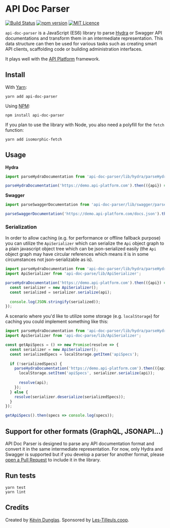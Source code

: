 # API Doc Parser

[![Build Status](https://travis-ci.org/api-platform/api-doc-parser.svg?branch=master)](https://travis-ci.org/api-platform/api-doc-parser)
[![npm version](https://badge.fury.io/js/%40api-platform%2Fapi-doc-parser.svg)](https://badge.fury.io/js/%40api-platform%2Fapi-doc-parser)
[![MIT Licence](https://badges.frapsoft.com/os/mit/mit.svg?v=103)](https://opensource.org/licenses/mit-license.php)

`api-doc-parser` is a JavaScript (ES6) library to parse [Hydra](http://hydra-cg.com) or Swagger API documentations and transform them
in an intermediate representation. This data structure can then be used for various tasks such as creating smart API clients,
scaffolding code or building administration interfaces.

It plays well with the [API Platform](https://api-platform.com) framework.

## Install

With [Yarn](https://yarnpkg.com/):

    yarn add api-doc-parser

Using [NPM](https://www.npmjs.com/):

    npm install api-doc-parser

If you plan to use the library with Node, you also need a polyfill for the `fetch` function:

    yarn add isomorphic-fetch

## Usage

**Hydra**
```javascript
import parseHydraDocumentation from 'api-doc-parser/lib/hydra/parseHydraDocumentation';

parseHydraDocumentation('https://demo.api-platform.com').then(({api}) => console.log(api));
```

**Swagger**
```javascript
import parseSwaggerDocumentation from 'api-doc-parser/lib/swagger/parseSwaggerDocumentation';

parseSwaggerDocumentation('https://demo.api-platform.com/docs.json').then(({api}) => console.log(api));
```

### Serialization

In order to allow caching (e.g. for performance or offline fallback purpose) you can utilize the `ApiSerializer` which can serialize the `Api` object graph to a plain javascript object tree which can be json-serialized easily (the `Api` object graph may have circular references which means it is in some circumstances not json-serializable as is).

```javascript
import parseHydraDocumentation from 'api-doc-parser/lib/hydra/parseHydraDocumentation';
import ApiSerializer from 'api-doc-parse/lib/ApiSerializer';

parseHydraDocumentation('https://demo.api-platform.com').then(({api}) => {
  const serializer = new ApiSerializer();
  const serialized = serializer.serialize(api);
  
  console.log(JSON.stringify(serialized));
});
```

A scenario where you'd like to utilize some storage (e.g. `localStorage`) for caching you could implement something like this:

```javascript
import parseHydraDocumentation from 'api-doc-parser/lib/hydra/parseHydraDocumentation';
import ApiSerializer from 'api-doc-parse/lib/ApiSerializer';

const getApiSpecs = () => new Promise(resolve => {
  const serializer = new ApiSerializer();
  const serializedSpecs = localStorage.getItem('apiSpecs');
  
  if (!serializedSpecs) {
    parseHydraDocumentation('https://demo.api-platform.com').then(({api}) => {
      localStorage.setItem('apiSpecs', serializer.serialize(api));
      
      resolve(api);
    });    
  } else {
    resolve(serializer.deserialize(serializedSpecs));
  }
});

getApiSpecs().then(specs => console.log(specs));
```

## Support for other formats (GraphQL, JSONAPI...)

API Doc Parser is designed to parse any API documentation format and convert it in the same intermediate representation.
For now, only Hydra and Swagger is supported but if you develop a parser for another format, please [open a Pull Request](https://github.com/dunglas/api-doc-parser/pulls)
to include it in the library.

## Run tests

    yarn test
    yarn lint

## Credits

Created by [Kévin Dunglas](https://dunglas.fr). Sponsored by [Les-Tilleuls.coop](https://les-tilleuls.coop).
